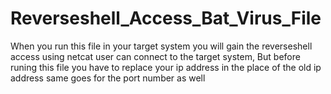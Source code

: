 # Reverseshell_Access_Bat_Virus_File
When you run this file in your target system you will gain the reverseshell access using netcat user can connect to the target system, But before runing this file you have to replace your ip address in the place of the old ip address same goes for the port number as well
